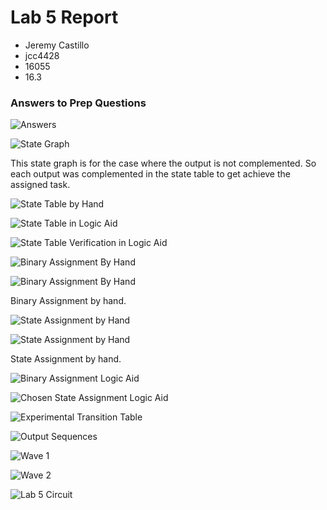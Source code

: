 # Lab 5 Report

* Jeremy Castillo
* jcc4428
* 16055
* 16.3

### Answers to Prep Questions
![Answers](screenshots/IMG_0413.JPG)

![State Graph](screenshots/IMG_0414.JPG)

This state graph is for the case where the output is not complemented. So each output was complemented in the state table to get achieve the assigned task.

![State Table by Hand](screenshots/IMG_0415.JPG)

![State Table in Logic Aid](screenshots/logicAidStateTable.png)

![State Table Verification in Logic Aid](screenshots/logicAidVerification.png)

![Binary Assignment By Hand](screenshots/IMG_0417.JPG)

![Binary Assignment By Hand](screenshots/IMG_0418.JPG)

Binary Assignment by hand.

![State Assignment by Hand](screenshots/IMG_0419.JPG)

![State Assignment by Hand](screenshots/IMG_0420.JPG)

State Assignment by hand.

![Binary Assignment Logic Aid](screenshots/logicAidEquationB.png)

![Chosen State Assignment Logic Aid](screenshots/logicAidEquationS.png)

![Experimental Transition Table](screenshots/IMG_4022.JPG)

![Output Sequences](screenshots/IMG_0424.JPG)

![Wave 1](screenshots/wave1.png)

![Wave 2](screenshots/wave2.png)

![Lab 5 Circuit](screenshots/lab5circuit.png)
